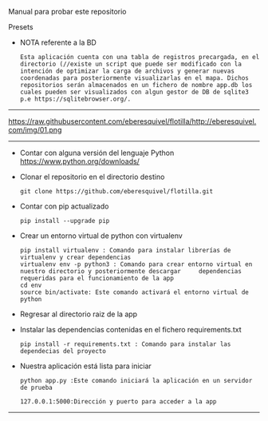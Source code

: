 Manual para probar este repositorio

Presets

- NOTA referente a la BD
      
      Esta aplicación cuenta con una tabla de registros precargada, en el directorio (//existe un script que puede ser modificado con la intención de optimizar la carga de archivos y generar nuevas coordenadas para posteriormente visualizarlas en el mapa. Dichos repositorios serán almacenados en un fichero de nombre app.db los cuales pueden ser visualizados con algun gestor de DB de sqlite3 p.e https://sqlitebrowser.org/. 
_____
https://raw.githubusercontent.com/eberesquivel/flotilla/http://eberesquivel.com/img/01.png
_____
      
- Contar con alguna versión del lenguaje Python       
      https://www.python.org/downloads/

- Clonar el repositorio en el directorio destino

      git clone https://github.com/eberesquivel/flotilla.git
- Contar con pip actualizado

      pip install --upgrade pip
- Crear un entorno virtual de python con virtualenv
      
      pip install virtualenv : Comando para instalar librerías de virtualenv y crear dependencias
      virtualenv env -p python3 : Comando para crear entorno virtual en nuestro directorio y posteriormente descargar     dependencias requeridas para el funcionamiento de la app
      cd env
      source bin/activate: Este comando activará el entorno virtual de python
- Regresar al directorio raiz de la app
      
- Instalar las dependencias contenidas en el fichero requirements.txt
      
      pip install -r requirements.txt : Comando para instalar las dependecias del proyecto


- Nuestra aplicación está lista para iniciar
      
      python app.py :Este comando iniciará la aplicación en un servidor de prueba 
      
      127.0.0.1:5000:Dirección y puerto para acceder a la app
____



      
